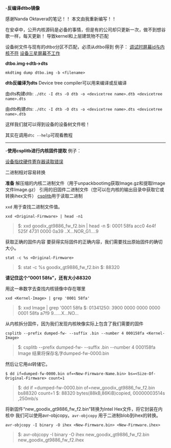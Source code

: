  -**反编译dtbo镜像**

感谢Nanda Oktavera的笔记！！
本文由我重新编写！！

在安卓中，公开内核源码是必备的事情，但是有的公司却只更新一次，做不到想谷歌一样，每天更新！
导致kernel和上层建筑物不匹配


设备树文件与现有的dtbo分区不匹配，必须从dtbo得到
例子：
[调试时屏幕id与内核不符][1]
[设备三星屏幕不工作][2]


**dtbo.img->dtb->dts**

`mkdtimg dump dtbo.img -b <filename>`


**dtb反编译为dts**
Device tree compiler可以用来编译或反编译

由dts构建dtb:
`./dtc -I dts -O dtb -o <devicetree name>.dtb <devicetree name>.dts`

由dtb构建dts:
`./dtc -I dtb -O dts -o <devicetree name>.dts <devicetree name>.dtb`

这样我们就可以得到设备的设备树文件啦！

其实在调用`dtc --help`可观看教程

---------------------------------


 -**使用csplitb进行内核固件提取**
例子：

[设备指纹硬件寄存器读取错误][3]

二进制相对容易转换

**准备**
解压缩的内核二进制文件（用于unpackbootimg获取Image.gz和提取Image文件Image.gz）
引用的旧固件二进制文件（您可以在内核的输出目录中获取它或转换ihex文件）
[csplitb][4]用于读取二进制

`xxd` 用于查找二进制文件值。

`xxd <Original-Firmware> | head -n1`

> $: xxd goodix_gt9886_fw_f2.bin | head -n
> $: 0001 58fa acc0 4e4f 525f 4731 0000 0a39        ..X...NOR_G1....9


获取正确的固件内容
要获得实际固件的正确内容，我们需要找出原始固件的确切大小。

`stat -c %s <Original-Firmware>`

> $: stat -c %s goodix_gt9886_fw_f2.bin
> $: 88320

**请记住这个“0001 58fa”，还有大小88320**

用这一串数字去查找内核镜像中存在哪里

`xxd <Kernel-Image> | grep '0001 58fa'`
> $: xxd Image | grep '0001 58fa
> $: 01341250: 3900 0000 0000 0000 0001 58fa a7f9    9......X...NO...


从内核拆分固件，因为我们发现内核映像实际上包含了我们需要的固件

`csplitb --prefix dumped-fw- --suffix .bin --number 4 000158fa <Kernel-Image>`

> $: csplitb --prefix dumped-fw- --suffix .bin --number 4 000158fa Image
结果将保存名字dumped-fw-0000.bin


然后让它用`dd`转储它。

`$ dd if=dumped-fw-0000.bin of=<New-Firmware-Name.bin> bs=<Size-Of-Original-Firmware> count=1`

> $: dd if =dumped-fw-0000.bin of=new_goodix_gt9886_fw_f2.bin bs88320 count=1
> $: 88320 bytes(88kB,86KiB)copied, 00000003514s ,250mb/s


将新固件“new_goodix_gt9886_fw_f2.bin”转换为Intel Hex文件，将它封装在内核中
我们可以使用avr-objcopy。`avr-objcopy` 用于二进制blob到ihex的转换。

`avr-objcopy -I binary -O ihex <New-Firmware.bin> <New-Firmware.ihex>`

> $: avr-objcopy -I binary -O ihex new_goodix_gt9886_fw_f2.bin new_goodix_gt9886_fw_f2.ihex


[1]:https://github.com/lrinQVQ/Xiaomi_Kernel_OpenSource/commit/9a333586a86ebf95f11546b3ca3bcca1c78b3e1a
[2]:https://github.com/MiCode/Xiaomi_Kernel_OpenSource/issues/1116
[3]:https://github.com/MiCode/Xiaomi_Kernel_OpenSource/issues/1101
[4]:https://github.com/mypalmike/csplitb

